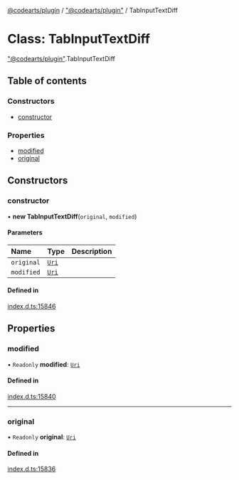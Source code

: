 [@codearts/plugin](../README.md) / ["@codearts/plugin"](../modules/_codearts_plugin_.md) / TabInputTextDiff

# Class: TabInputTextDiff

["@codearts/plugin"](../modules/_codearts_plugin_.md).TabInputTextDiff

## Table of contents

### Constructors

- [constructor](codearts_plugin_.TabInputTextDiff.md#constructor)

### Properties

- [modified](codearts_plugin_.TabInputTextDiff.md#modified)
- [original](codearts_plugin_.TabInputTextDiff.md#original)

## Constructors

### constructor

• **new TabInputTextDiff**(`original`, `modified`)

#### Parameters

| Name | Type | Description |
| :------ | :------ | :------ |
| `original` | [`Uri`](codearts_plugin_.Uri.md) |  |
| `modified` | [`Uri`](codearts_plugin_.Uri.md) |  |

#### Defined in

[index.d.ts:15846](https://github.com/huaweicloud/cloudide-plugin-api/blob/a4193a8/index.d.ts#L15846)

## Properties

### modified

• `Readonly` **modified**: [`Uri`](codearts_plugin_.Uri.md)

#### Defined in

[index.d.ts:15840](https://github.com/huaweicloud/cloudide-plugin-api/blob/a4193a8/index.d.ts#L15840)

___

### original

• `Readonly` **original**: [`Uri`](codearts_plugin_.Uri.md)

#### Defined in

[index.d.ts:15836](https://github.com/huaweicloud/cloudide-plugin-api/blob/a4193a8/index.d.ts#L15836)
